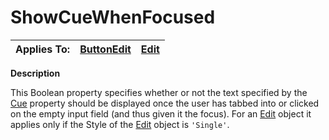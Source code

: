 




<h1 class="heading"><span class="name">ShowCueWhenFocused</span></h1>

| Applies To: | [ButtonEdit](./buttonedit.md) | [Edit](./edit.md) |
| --- | --- | ---  |


**Description**


This  Boolean property   specifies whether or not the text specified by the [Cue](cue.md) property should  be displayed once the user has tabbed into or clicked on the empty input field (and thus given it the focus). For an [Edit](./edit.md) object it applies only if the Style of the [Edit](./edit.md) object is `'Single'`.



